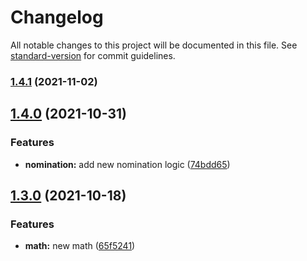 # Changelog

All notable changes to this project will be documented in this file. See [standard-version](https://github.com/conventional-changelog/standard-version) for commit guidelines.

### [1.4.1](https://github.com/upgreat-readable/psr/compare/v1.4.0...v1.4.1) (2021-11-02)

## [1.4.0](https://github.com/upgreat-readable/psr/compare/v1.3.0...v1.4.0) (2021-10-31)

### Features

-   **nomination:** add new nomination logic ([74bdd65](https://github.com/upgreat-readable/psr/commit/74bdd65a76cdef7cc6043c4618d336909290e614))

## [1.3.0](https://github.com/upgreat-readable/psr/compare/v1.2.7...v1.3.0) (2021-10-18)

### Features

-   **math:** new math ([65f5241](https://github.com/upgreat-readable/psr/commit/65f52414b483a7b9560b57e1230c35de35acb14f))
